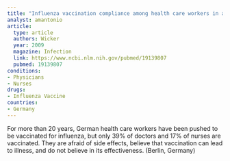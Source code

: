 ```yaml
---
title: "Influenza vaccination compliance among health care workers in a German university hospital"
analyst: amantonio
article:
  type: article
  authors: Wicker
  year: 2009
  magazine: Infection
  link: https://www.ncbi.nlm.nih.gov/pubmed/19139807
  pubmed: 19139807
conditions:
- Physicians
- Nurses
drugs:
- Influenza Vaccine
countries:
- Germany
---
```


For more than 20 years, German health care workers have been pushed to be vaccinated for influenza, but only 39% of doctors and 17% of nurses are vaccinated. They are afraid of side effects, believe that vaccination can lead to illness, and do not believe in its effectiveness. (Berlin, Germany)
